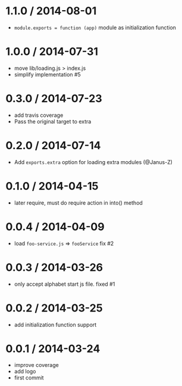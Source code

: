 
1.1.0 / 2014-08-01
==================

 * `module.exports = function (app)` module as initialization function

1.0.0 / 2014-07-31
==================

 * move lib/loading.js > index.js
 * simplify implementation #5

0.3.0 / 2014-07-23
==================

 * add travis coverage
 * Pass the original target to extra

0.2.0 / 2014-07-14
==================

 * Add `exports.extra` option for loading extra modules (@Janus-Z)

0.1.0 / 2014-04-15
==================

 * later require, must do require action in into() method

0.0.4 / 2014-04-09
==================

 * load `foo-service.js` => `fooService` fix #2

0.0.3 / 2014-03-26
==================

 * only accept alphabet start js file. fixed #1

0.0.2 / 2014-03-25 
==================

  * add initialization function support

0.0.1 / 2014-03-24 
==================

  * improve coverage
  * add logo
  * first commit
